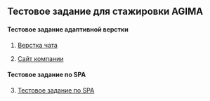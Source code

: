 ## Тестовое задание для стажировки AGIMA

#### Тестовое задание адаптивной верстки 

1. [Верстка чата](https://github.com/DariaHighfly/agima-task/tree/master/chat-window)

2. [Сайт компании](https://github.com/DariaHighfly/agima-task/tree/master/company-site)

#### Тестовое задание по SPA

3. [Тестовое задание по SPA](https://github.com/DariaHighfly/agima-task/tree/master/schedule-spa)



